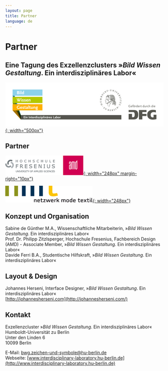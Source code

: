 ```yaml
---
layout: page
title: Partner
language: de
---
```


# Partner

## Eine Tagung des Exzellenzclusters »*Bild Wissen Gestaltung*. Ein interdisziplinäres Labor«

[![Logo Exzellenzcluster Bild Wissen Gestaltung](../images/bwg.jpg){: width="500px"}](https://www.interdisciplinary-laboratory.hu-berlin.de)

## Partner

[![Logo Hochschule Fresenius AMD](../images/amd.png){: width="248px" margin-right="10px"}](http://www.amdnet.de)


 
[![Logo Netzwerk Mode Textil](../images/nmt.png){: width="248px"}](http://www.netzwerk-mode-textil.de)

## Konzept und Organisation

Sabine de Günther M.A., Wissenschaftliche Mitarbeiterin, »_Bild Wissen Gestaltung_. Ein interdisziplinäres Labor«  
Prof. Dr. Philipp Zitzlsperger, Hochschule Fresenius, Fachbereich Design (AMD) - Associate Member, »_Bild Wissen Gestaltung_. Ein interdisziplinäres Labor«  
Davide Ferri B.A., Studentische Hilfskraft, »_Bild Wissen Gestaltung_. Ein interdisziplinäres Labor«  

## Layout & Design

Johannes Herseni, Interface Designer, »_Bild Wissen Gestaltung_. Ein interdisziplinäres Labor«     
[http://johannesherseni.com](http://johannesherseni.com/)

## Kontakt

Exzellenzcluster »_Bild Wissen Gestaltung_. Ein interdisziplinäres Labor«  
Humboldt-Universität zu Berlin  
Unter den Linden 6  
10099 Berlin  

E-Mail: [bwg.zeichen-und-symbole@hu-berlin.de](mailto:bwg.zeichen-und-symbole@hu-berlin.de)  
Webseite: [www.interdisciplinary-laboratory.hu-berlin.de](http://www.interdisciplinary-laboratory.hu-berlin.de)

